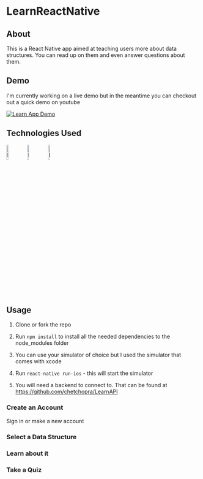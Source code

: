 # LearnReactNative

## About
This is a React Native app aimed at teaching users more about data structures. You can read up on them and even answer questions about them. 

## Demo
I'm currently working on a live demo but in the meantime you can checkout out a quick demo on youtube 

[![Learn App Demo](https://img.youtube.com/vi/SxU-Q00UwXc/0.jpg)](https://www.youtube.com/watch?v=SxU-Q00UwXc)



## Technologies Used
<div style="display: inline">
<img title="React" src="https://icons-for-free.com/iconfiles/png/512/design+development+facebook+framework+mobile+react+icon-1320165723839064798.png" height="10%" width="10%"/>

<img title="Material UI" src="https://material-ui.com/static/brand.png" height="10%" width="10%"/>

<img title="Reddit API" src="https://external-preview.redd.it/QJRqGgkUjhGSdu3vfpckrvg1UKzZOqX2BbglcLhjS70.png?auto=webp&s=c681ae9c9b5021d81b6c4e3a2830f09eff2368b5" height="10%" width="10%"/>
</div>

## Usage 

1. Clone or fork the repo

2. Run `npm install` to install all the needed dependencies to the node_modules folder

3. You can use your simulator of choice but I used the simulator that comes with xcode

4. Run `react-native run-ios` - this will start the simulator

5. You will need a backend to connect to. That can be found at https://github.com/chetchopra/LearnAPI

### Create an Account
Sign in or make a new account

### Select a Data Structure

### Learn about it

### Take a Quiz

